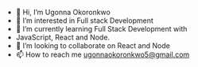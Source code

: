 - 👋 Hi, I’m Ugonna Okoronkwo 
- 👀 I’m interested in Full stack Development 
- 🌱 I’m currently learning Full Stack Development with
- JavaScript, React and Node.
- 💞️ I’m looking to collaborate on React and Node
- 📫 How to reach me ugonnaokoronkwo5@gmail.com

<!---
Ugn2026/Ugn2026 is a ✨ special ✨ repository because its `README.md` (this file) appears on your GitHub profile.
You can click the Preview link to take a look at your changes.
--->
